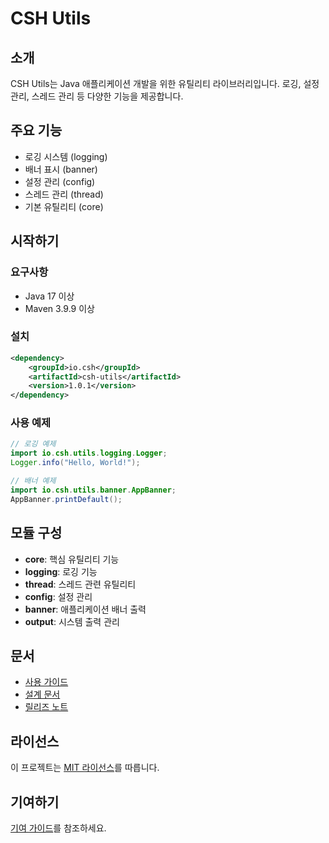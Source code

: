 # CSH Utils

## 소개
CSH Utils는 Java 애플리케이션 개발을 위한 유틸리티 라이브러리입니다. 
로깅, 설정 관리, 스레드 관리 등 다양한 기능을 제공합니다.

## 주요 기능
- 로깅 시스템 (logging)
- 배너 표시 (banner)
- 설정 관리 (config)
- 스레드 관리 (thread)
- 기본 유틸리티 (core)

## 시작하기

### 요구사항
- Java 17 이상
- Maven 3.9.9 이상

### 설치
```xml
<dependency>
    <groupId>io.csh</groupId>
    <artifactId>csh-utils</artifactId>
    <version>1.0.1</version>
</dependency>
```

### 사용 예제
```java
// 로깅 예제
import io.csh.utils.logging.Logger;
Logger.info("Hello, World!");

// 배너 예제
import io.csh.utils.banner.AppBanner;
AppBanner.printDefault();
```

## 모듈 구성
- **core**: 핵심 유틸리티 기능
- **logging**: 로깅 기능
- **thread**: 스레드 관련 유틸리티
- **config**: 설정 관리
- **banner**: 애플리케이션 배너 출력
- **output**: 시스템 출력 관리

## 문서
- [사용 가이드](docs/guides/)
- [설계 문서](docs/design/)
- [릴리즈 노트](docs/releases/)

## 라이선스
이 프로젝트는 [MIT 라이선스](LICENSE)를 따릅니다.

## 기여하기
[기여 가이드](CONTRIBUTING.md)를 참조하세요. 